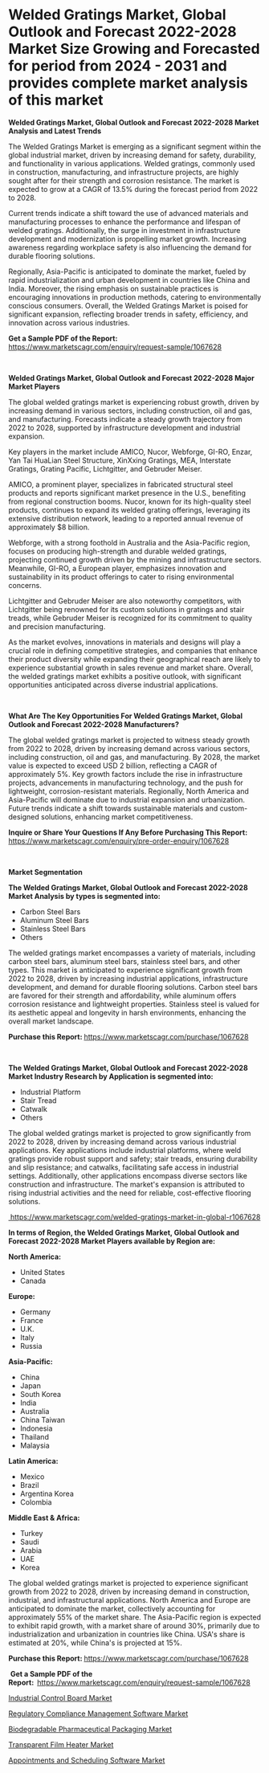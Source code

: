 <p><h1>Welded Gratings Market, Global Outlook and Forecast 2022-2028 Market Size Growing and Forecasted for period from 2024 - 2031 and provides complete market analysis of this market</h1></p><p><strong>Welded Gratings Market, Global Outlook and Forecast 2022-2028 Market Analysis and Latest Trends</strong></p>
<p><p>The Welded Gratings Market is emerging as a significant segment within the global industrial market, driven by increasing demand for safety, durability, and functionality in various applications. Welded gratings, commonly used in construction, manufacturing, and infrastructure projects, are highly sought after for their strength and corrosion resistance. The market is expected to grow at a CAGR of 13.5% during the forecast period from 2022 to 2028.</p><p>Current trends indicate a shift toward the use of advanced materials and manufacturing processes to enhance the performance and lifespan of welded gratings. Additionally, the surge in investment in infrastructure development and modernization is propelling market growth. Increasing awareness regarding workplace safety is also influencing the demand for durable flooring solutions.</p><p>Regionally, Asia-Pacific is anticipated to dominate the market, fueled by rapid industrialization and urban development in countries like China and India. Moreover, the rising emphasis on sustainable practices is encouraging innovations in production methods, catering to environmentally conscious consumers. Overall, the Welded Gratings Market is poised for significant expansion, reflecting broader trends in safety, efficiency, and innovation across various industries.</p></p>
<p><strong>Get a Sample PDF of the Report:&nbsp;</strong> <a href="https://www.marketscagr.com/enquiry/request-sample/1067628?utm_campaign=1832&utm_medium=2&utm_source=Github&utm_content=ia&utm_term=04122024&utm_id=welded-gratings-market-global-outlook-and-forecast-2022-2028">https://www.marketscagr.com/enquiry/request-sample/1067628</a></p>
<p>&nbsp;</p>
<p><strong>Welded Gratings Market, Global Outlook and Forecast 2022-2028 Major Market Players</strong></p>
<p><p>The global welded gratings market is experiencing robust growth, driven by increasing demand in various sectors, including construction, oil and gas, and manufacturing. Forecasts indicate a steady growth trajectory from 2022 to 2028, supported by infrastructure development and industrial expansion.</p><p>Key players in the market include AMICO, Nucor, Webforge, GI-RO, Enzar, Yan Tai HuaLian Steel Structure, XinXxing Gratings, MEA, Interstate Gratings, Grating Pacific, Lichtgitter, and Gebruder Meiser. </p><p>AMICO, a prominent player, specializes in fabricated structural steel products and reports significant market presence in the U.S., benefiting from regional construction booms. Nucor, known for its high-quality steel products, continues to expand its welded grating offerings, leveraging its extensive distribution network, leading to a reported annual revenue of approximately $8 billion.</p><p>Webforge, with a strong foothold in Australia and the Asia-Pacific region, focuses on producing high-strength and durable welded gratings, projecting continued growth driven by the mining and infrastructure sectors. Meanwhile, GI-RO, a European player, emphasizes innovation and sustainability in its product offerings to cater to rising environmental concerns.</p><p>Lichtgitter and Gebruder Meiser are also noteworthy competitors, with Lichtgitter being renowned for its custom solutions in gratings and stair treads, while Gebruder Meiser is recognized for its commitment to quality and precision manufacturing.</p><p>As the market evolves, innovations in materials and designs will play a crucial role in defining competitive strategies, and companies that enhance their product diversity while expanding their geographical reach are likely to experience substantial growth in sales revenue and market share. Overall, the welded gratings market exhibits a positive outlook, with significant opportunities anticipated across diverse industrial applications.</p></p>
<p>&nbsp;</p>
<p><strong>What Are The Key Opportunities For Welded Gratings Market, Global Outlook and Forecast 2022-2028 Manufacturers?</strong></p>
<p><p>The global welded gratings market is projected to witness steady growth from 2022 to 2028, driven by increasing demand across various sectors, including construction, oil and gas, and manufacturing. By 2028, the market value is expected to exceed USD 2 billion, reflecting a CAGR of approximately 5%. Key growth factors include the rise in infrastructure projects, advancements in manufacturing technology, and the push for lightweight, corrosion-resistant materials. Regionally, North America and Asia-Pacific will dominate due to industrial expansion and urbanization. Future trends indicate a shift towards sustainable materials and custom-designed solutions, enhancing market competitiveness.</p></p>
<p><strong>Inquire or Share Your Questions If Any Before Purchasing This Report:</strong> <a href="https://www.marketscagr.com/enquiry/pre-order-enquiry/1067628?utm_campaign=1832&utm_medium=2&utm_source=Github&utm_content=ia&utm_term=04122024&utm_id=welded-gratings-market-global-outlook-and-forecast-2022-2028">https://www.marketscagr.com/enquiry/pre-order-enquiry/1067628</a></p>
<p>&nbsp;</p>
<p><strong>Market Segmentation</strong></p>
<p><strong>The Welded Gratings Market, Global Outlook and Forecast 2022-2028 Market Analysis by types is segmented into:</strong></p>
<p><ul><li>Carbon Steel Bars</li><li>Aluminum Steel Bars</li><li>Stainless Steel Bars</li><li>Others</li></ul></p>
<p><p>The welded gratings market encompasses a variety of materials, including carbon steel bars, aluminum steel bars, stainless steel bars, and other types. This market is anticipated to experience significant growth from 2022 to 2028, driven by increasing industrial applications, infrastructure development, and demand for durable flooring solutions. Carbon steel bars are favored for their strength and affordability, while aluminum offers corrosion resistance and lightweight properties. Stainless steel is valued for its aesthetic appeal and longevity in harsh environments, enhancing the overall market landscape.</p></p>
<p><strong>Purchase this Report:&nbsp;</strong><a href="https://www.marketscagr.com/purchase/1067628?utm_campaign=1832&utm_medium=2&utm_source=Github&utm_content=ia&utm_term=04122024&utm_id=welded-gratings-market-global-outlook-and-forecast-2022-2028">https://www.marketscagr.com/purchase/1067628</a></p>
<p>&nbsp;</p>
<p><strong>The Welded Gratings Market, Global Outlook and Forecast 2022-2028 Market Industry Research by Application is segmented into:</strong></p>
<p><ul><li>Industrial Platform</li><li>Stair Tread</li><li>Catwalk</li><li>Others</li></ul></p>
<p><p>The global welded gratings market is projected to grow significantly from 2022 to 2028, driven by increasing demand across various industrial applications. Key applications include industrial platforms, where weld gratings provide robust support and safety; stair treads, ensuring durability and slip resistance; and catwalks, facilitating safe access in industrial settings. Additionally, other applications encompass diverse sectors like construction and infrastructure. The market's expansion is attributed to rising industrial activities and the need for reliable, cost-effective flooring solutions.</p></p>
<p><a href="https://www.marketscagr.com/welded-gratings-market-in-global-r1067628?utm_campaign=1832&utm_medium=2&utm_source=Github&utm_content=ia&utm_term=04122024&utm_id=welded-gratings-market-global-outlook-and-forecast-2022-2028">&nbsp;https://www.marketscagr.com/welded-gratings-market-in-global-r1067628</a></p>
<p><strong>In terms of Region, the Welded Gratings Market, Global Outlook and Forecast 2022-2028 Market Players available by Region are:</strong></p>
<p>
    <p> <strong> North America: </strong>
        <ul>
            <li>United States</li>
            <li>Canada</li>
        </ul>
        </p> 
    <p> <strong> Europe: </strong>
        <ul>
            <li>Germany</li>
            <li>France</li>
            <li>U.K.</li>
            <li>Italy</li>
            <li>Russia</li>
        </ul>
        </p> 
    <p> <strong> Asia-Pacific: </strong>
        <ul>
            <li>China</li>
            <li>Japan</li>
            <li>South Korea</li>
            <li>India</li>
            <li>Australia</li>
            <li>China Taiwan</li>
            <li>Indonesia</li>
            <li>Thailand</li>
            <li>Malaysia</li>
        </ul>
        </p> 
    <p> <strong> Latin America: </strong>
        <ul>
            <li>Mexico</li>
            <li>Brazil</li>
            <li>Argentina Korea</li>
            <li>Colombia</li>
        </ul>
        </p> 
    <p> <strong> Middle East & Africa: </strong>
        <ul>
            <li>Turkey</li>
            <li>Saudi</li>
            <li>Arabia</li>
            <li>UAE</li>
            <li>Korea</li>
        </ul>
    </p>
    </p>
<p><p>The global welded gratings market is projected to experience significant growth from 2022 to 2028, driven by increasing demand in construction, industrial, and infrastructural applications. North America and Europe are anticipated to dominate the market, collectively accounting for approximately 55% of the market share. The Asia-Pacific region is expected to exhibit rapid growth, with a market share of around 30%, primarily due to industrialization and urbanization in countries like China. USA's share is estimated at 20%, while China's is projected at 15%.</p></p>
<p><strong>Purchase this Report: </strong><a href="https://www.marketscagr.com/purchase/1067628?utm_campaign=1832&utm_medium=2&utm_source=Github&utm_content=ia&utm_term=04122024&utm_id=welded-gratings-market-global-outlook-and-forecast-2022-2028">https://www.marketscagr.com/purchase/1067628</a></p>
<p>&nbsp;<strong>Get a Sample PDF of the Report:&nbsp;&nbsp;</strong><a href="https://www.marketscagr.com/enquiry/request-sample/1067628?utm_campaign=1832&utm_medium=2&utm_source=Github&utm_content=ia&utm_term=04122024&utm_id=welded-gratings-market-global-outlook-and-forecast-2022-2028">https://www.marketscagr.com/enquiry/request-sample/1067628</a></p>
<p><strong></strong></p>
<p><p><a href="https://issuu.com/reportprime-2/docs/industrial-control-board-market-size-2030.pptx?utm_campaign=1832&utm_medium=2&utm_source=Github&utm_content=ia&utm_term=04122024&utm_id=welded-gratings-market-global-outlook-and-forecast-2022-2028">Industrial Control Board Market</a></p><p><a href="https://www.linkedin.com/pulse/regulatory-compliance-management-software-market-expansion-wjkef?utm_campaign=1832&utm_medium=2&utm_source=Github&utm_content=ia&utm_term=04122024&utm_id=welded-gratings-market-global-outlook-and-forecast-2022-2028">Regulatory Compliance Management Software Market</a></p><p><a href="https://www.linkedin.com/pulse/biodegradable-pharmaceutical-packaging-market-analysis-revenue-i8tpf?utm_campaign=1832&utm_medium=2&utm_source=Github&utm_content=ia&utm_term=04122024&utm_id=welded-gratings-market-global-outlook-and-forecast-2022-2028">Biodegradable Pharmaceutical Packaging Market</a></p><p><a href="https://issuu.com/reportprime-2/docs/transparent-film-heater-market-size-2030.pptx?utm_campaign=1832&utm_medium=2&utm_source=Github&utm_content=ia&utm_term=04122024&utm_id=welded-gratings-market-global-outlook-and-forecast-2022-2028">Transparent Film Heater Market</a></p><p><a href="https://www.linkedin.com/pulse/appointments-scheduling-software-market-analysis-trends-revenue-1cbvf?utm_campaign=1832&utm_medium=2&utm_source=Github&utm_content=ia&utm_term=04122024&utm_id=welded-gratings-market-global-outlook-and-forecast-2022-2028">Appointments and Scheduling Software Market</a></p></p>